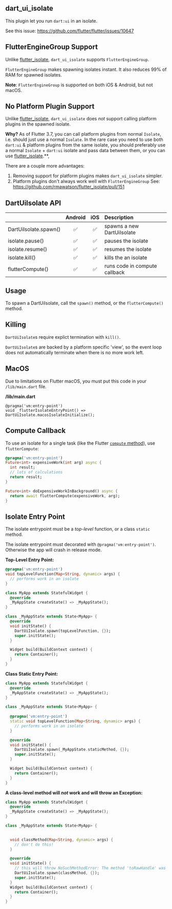 ## dart_ui_isolate

This plugin let you run `dart:ui` in an isolate.

See this issue: https://github.com/flutter/flutter/issues/10647

## FlutterEngineGroup Support

Unlike [flutter_isolate](https://pub.dev/packages/flutter_isolate), `dart_ui_isolate` supports `FlutterEngineGroup`.

`FlutterEngineGroup` makes spawning isolates instant. It also reduces 99% of RAM for spawned isolates.

**Note**: `FlutterEngineGroup` is supported on both iOS & Android, but not macOS.

## No Platform Plugin Support

Unlike [flutter_isolate](https://pub.dev/packages/flutter_isolate), `dart_ui_isolate` does *not* support calling platform plugins in the spawned isolate. 

**Why?** As of Flutter 3.7, you can call platform plugins from normal `Isolate`, i.e. should just use a normal `Isolate`. In the rare case you need to use both `dart:ui` & platform plugins from the same isolate, you should preferably use a normal `Isolate` + `dart:ui` isolate and pass data between them, or you can use [flutter_isolate](https://pub.dev/packages/flutter_isolate).**, 

There are a couple more advantages:
1. Removing support for platform plugins makes `dart_ui_isolate` simpler.
2. Platform plugins don't always work well with `FlutterEngineGroup` See: https://github.com/rmawatson/flutter_isolate/pull/151



## DartUiIsolate API

|                       |      Android       |         iOS          |             Description            |
| :-------------------- | :----------------: | :------------------: |  :-------------------------------- |
| DartUiIsolate.spawn() | :white_check_mark: |  :white_check_mark:  | spawns a new DartUiIsolate         |
| isolate.pause()       | :white_check_mark: |  :white_check_mark:  | pauses the isolate                 |
| isolate.resume()      | :white_check_mark: |  :white_check_mark:  | resumes the isolate                |
| isolate.kill()        | :white_check_mark: |  :white_check_mark:  | kills the an isolate               |
| flutterCompute()      | :white_check_mark: |  :white_check_mark:  | runs code in compute callback      |

## Usage

To spawn a DartUiIsolate, call the `spawn()` method, or the `flutterCompute()` method.

## Killing

`DartUiIsolate`s require explict termination with `kill()`.

`DartUiIsolate`s are backed by a platform specific 'view', so the event loop does not automatically terminate when there is no more work left.

## MacOS

Due to limitations on Flutter macOS, you must put this code in your `/lib/main.dart` file.

**/lib/main.dart**
```
@pragma('vm:entry-point')
void _flutterIsolateEntryPoint() => DartUiIsolate.macosIsolateInitialize();
```

## Compute Callback

To use an isolate for a single task (like the Flutter [`compute` method](https://api.flutter.dev/flutter/foundation/compute-constant.html)), use `flutterCompute`:

```dart
@pragma('vm:entry-point')
Future<int> expensiveWork(int arg) async {
  int result;
  // lots of calculations
  return result;
}

Future<int> doExpensiveWorkInBackground() async {
  return await flutterCompute(expensiveWork, arg);
}
```

## Isolate Entry Point

The isolate entrypoint must be a *top-level* function, or a class `static` method.

The isolate entrypoint must decorated with `@pragma('vm:entry-point')`. Otherwise the app will crash in release mode.

**Top-Level Entry Point:**

```dart
@pragma('vm:entry-point')
void topLevelFunction(Map<String, dynamic> args) {
  // performs work in an isolate
}

class MyApp extends StatefulWidget {
  @override
  _MyAppState createState() => _MyAppState();
}

class _MyAppState extends State<MyApp> {
  @override
  void initState() {
    DartUiIsolate.spawn(topLevelFunction, {});
    super.initState();
  }

  Widget build(BuildContext context) {
    return Container();
  }
}
```

**Class Static Entry Point:**

```dart
class MyApp extends StatefulWidget {
  @override
  _MyAppState createState() => _MyAppState();
}

class _MyAppState extends State<MyApp> {
  
  @pragma('vm:entry-point')
  static void topLevelFunction(Map<String, dynamic> args) {
    // performs work in an isolate
  }

  @override
  void initState() {
    DartUiIsolate.spawn(_MyAppState.staticMethod, {});
    super.initState();
  }

  Widget build(BuildContext context) {
    return Container();
  }
}
```

**A class-level method will *not* work and will throw an Exception:**

```dart
class MyApp extends StatefulWidget {
  @override
  _MyAppState createState() => _MyAppState();
}

class _MyAppState extends State<MyApp> {

  
  void classMethod(Map<String, dynamic> args) {
    // don't do this!
  }

  @override
  void initState() {
    // this will throw NoSuchMethodError: The method 'toRawHandle' was called on null.
    DartUiIsolate.spawn(classMethod, {}); 
    super.initState();
  }
  Widget build(BuildContext context) {
    return Container();
  }
}
```




